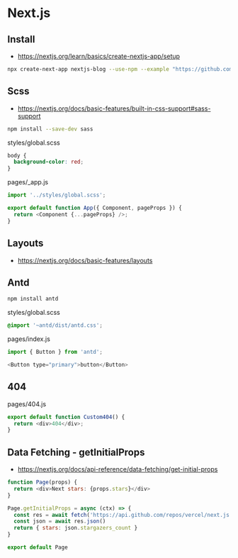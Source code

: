 # Next.js

## Install
* https://nextjs.org/learn/basics/create-nextjs-app/setup
```sh
npx create-next-app nextjs-blog --use-npm --example "https://github.com/vercel/next-learn/tree/master/basics/learn-starter"
```

## Scss
* https://nextjs.org/docs/basic-features/built-in-css-support#sass-support
```sh
npm install --save-dev sass
```

styles/global.scss
```scss
body {
  background-color: red;
}
```

pages/_app.js
```js
import '../styles/global.scss';

export default function App({ Component, pageProps }) {
  return <Component {...pageProps} />;
}
```

## Layouts
* https://nextjs.org/docs/basic-features/layouts

## Antd
```sh
npm install antd
```

styles/global.scss
```scss
@import '~antd/dist/antd.css';
```

pages/index.js
```js
import { Button } from 'antd';

<Button type="primary">button</Button>
```

## 404
pages/404.js
```js
export default function Custom404() {
  return <div>404</div>;
}
```

## Data Fetching - getInitialProps
* https://nextjs.org/docs/api-reference/data-fetching/get-initial-props
```js
function Page(props) {
  return <div>Next stars: {props.stars}</div>
}

Page.getInitialProps = async (ctx) => {
  const res = await fetch('https://api.github.com/repos/vercel/next.js')
  const json = await res.json()
  return { stars: json.stargazers_count }
}

export default Page
```
